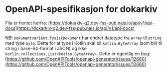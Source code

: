 # OpenAPI-spesifikasjon for dokarkiv

Fila er hentet herfra:
[https://dokarkiv-q2.dev-fss-pub.nais.io/api/v1/api-docs](https://dokarkiv-q2.dev-fss-pub.nais.io/api/v1/api-docs)

NB! `DokumentVariant.fysiskDokument` har endret datatype fra `array` til `string` med type `byte`.
Dette for at type i Kotlin skal bli `kotlin.ByteArray` (som blir til string i base-64-format i JSON)
og ikke `kotlin.collections.List<kotlin.ByteArray>`.
Dette er egentlig en bug:
[https://github.com/OpenAPITools/openapi-generator/issues/12660](https://github.com/OpenAPITools/openapi-generator/issues/12660)
